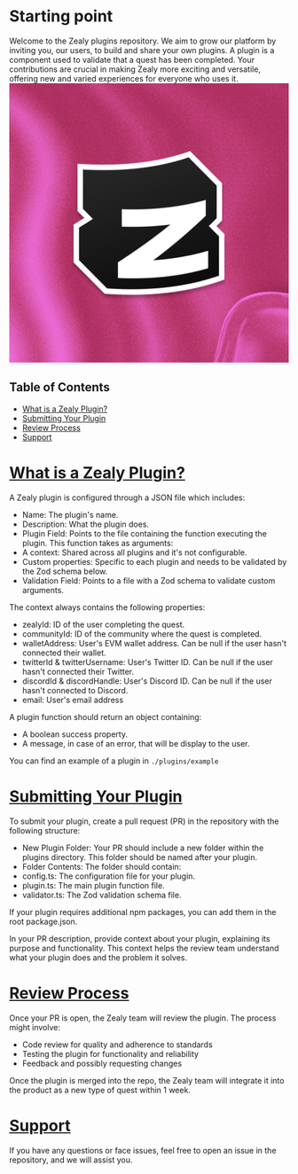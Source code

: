 # Starting point 
Welcome to the Zealy plugins repository. We aim to grow our platform by inviting you, our users, to build and share your own plugins. A plugin is a component used to validate that a quest has been completed. Your contributions are crucial in making Zealy more exciting and versatile, offering new and varied experiences for everyone who uses it.
![Zealy Logo](https://github.com/crew3/plugins/blob/cca193a8616a9c88ef086713be547023ac6a6ece/Zealy.png)


## Table of Contents

- [What is a Zealy Plugin?](#section-1)
- [Submitting Your Plugin](#section-2)
- [Review Process](#section-3)
- [Support](#section-4)


# [What is a Zealy Plugin?](#section-1) 
A Zealy plugin is configured through a JSON file which includes:

- Name: The plugin's name.
- Description: What the plugin does.
- Plugin Field: Points to the file containing the function executing the plugin. This function takes as arguments:
- A context: Shared across all plugins and it's not configurable.
- Custom properties: Specific to each plugin and needs to be validated by the Zod schema below.
- Validation Field: Points to a file with a Zod schema to validate custom arguments.


The context always contains the following properties:
- zealyId: ID of the user completing the quest.
- communityId: ID of the community where the quest is completed.
- walletAddress: User's EVM wallet address. Can be null if the user hasn't connected their wallet.
- twitterId & twitterUsername: User's Twitter ID. Can be null if the user hasn't connected their Twitter.
- discordId & discordHandle: User's Discord ID. Can be null if the user hasn't connected to Discord.
- email: User's email address


A plugin function should return an object containing:
- A boolean success property.
- A message, in case of an error, that will be display to the user.

You can find an example of a plugin in `./plugins/example`


# [Submitting Your Plugin](#section-2)
To submit your plugin, create a pull request (PR) in the repository with the following structure:

- New Plugin Folder: Your PR should include a new folder within the plugins directory. This folder should be named after your plugin.
- Folder Contents: The folder should contain:
 - config.ts: The configuration file for your plugin.
 - plugin.ts: The main plugin function file.
 - validator.ts: The Zod validation schema file.

If your plugin requires additional npm packages, you can add them in the root package.json.

In your PR description, provide context about your plugin, explaining its purpose and functionality. This context helps the review team understand what your plugin does and the problem it solves.


# [Review Process](#section-3)
Once your PR is open, the Zealy team will review the plugin. The process might involve:
- Code review for quality and adherence to standards
- Testing the plugin for functionality and reliability
- Feedback and possibly requesting changes

Once the plugin is merged into the repo, the Zealy team will integrate it into the product as a new type of quest within 1 week.


# [Support](#section-4)
If you have any questions or face issues, feel free to open an issue in the repository, and we will assist you.
